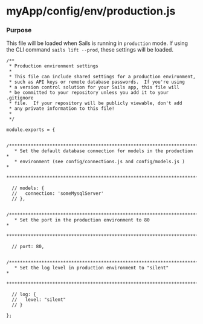 # myApp/config/env/production.js
### Purpose
This file will be loaded when Sails is running in `production` mode. If using the CLI command `sails lift --prod`, these settings will be loaded.

<docmeta name="uniqueID" value="productionjs658723">
<docmeta name="displayName" value="production.js">

```
/**
 * Production environment settings
 *
 * This file can include shared settings for a production environment,
 * such as API keys or remote database passwords.  If you're using
 * a version control solution for your Sails app, this file will
 * be committed to your repository unless you add it to your .gitignore
 * file.  If your repository will be publicly viewable, don't add
 * any private information to this file!
 *
 */

module.exports = {

  /***************************************************************************
   * Set the default database connection for models in the production        *
   * environment (see config/connections.js and config/models.js )           *
   ***************************************************************************/

  // models: {
  //   connection: 'someMysqlServer'
  // },

  /***************************************************************************
   * Set the port in the production environment to 80                        *
   ***************************************************************************/

  // port: 80,

  /***************************************************************************
   * Set the log level in production environment to "silent"                 *
   ***************************************************************************/

  // log: {
  //   level: "silent"
  // }

};
```